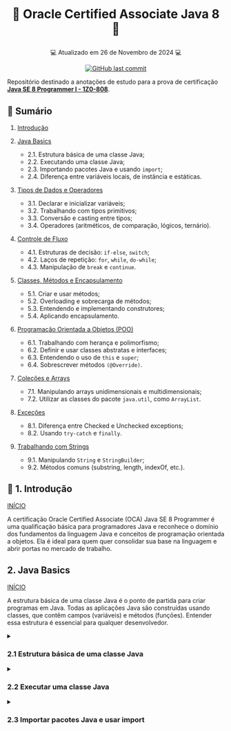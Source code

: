# <p align="center"> <a id="id99"> 📝 Oracle Certified Associate Java 8 📝</p>
<p align="center"> 💻 Atualizado em 26 de Novembro de 2024 💻</p>
<p align="center">
  <a href="https://github.com/gabrielcoelhox/Anotacoes-OCA-Java/commits/main">
    <img alt="GitHub last commit" src="https://img.shields.io/github/last-commit/gabrielcoelhox/Anotacoes-OCA-Java">
  </a>
</p>

Repositório destinado a anotações de estudo para a prova de certificação **[Java SE 8 Programmer I - 1Z0-808](https://education.oracle.com/java-se-8-programmer-i/pexam_1Z0-808)**.

## :pushpin: Sumário

1. [Introdução](#id1)

2. [Java Basics](#id2)
    - 2.1. Estrutura básica de uma classe Java;
    - 2.2. Executando uma classe Java;
    - 2.3. Importando pacotes Java e usando `import`;
    - 2.4. Diferença entre variáveis locais, de instância e estáticas.
3. [Tipos de Dados e Operadores](#id3)
    - 3.1. Declarar e inicializar variáveis;
    - 3.2. Trabalhando com tipos primitivos;
    - 3.3. Conversão e casting entre tipos;
    - 3.4. Operadores (aritméticos, de comparação, lógicos, ternário).
4. [Controle de Fluxo](#id4)
    - 4.1. Estruturas de decisão: `if-else`, `switch`;
    - 4.2. Laços de repetição: `for`, `while`, `do-while`;
    - 4.3. Manipulação de `break` e `continue`.
5. [Classes, Métodos e Encapsulamento](#id5)
    - 5.1. Criar e usar métodos;
    - 5.2. Overloading e sobrecarga de métodos;
    - 5.3. Entendendo e implementando construtores;
    - 5.4. Aplicando encapsulamento.
6. [Programação Orientada a Objetos (POO)](#id6)
    - 6.1. Trabalhando com herança e polimorfismo;
    - 6.2. Definir e usar classes abstratas e interfaces;
    - 6.3. Entendendo o uso de `this` e `super`;
    - 6.4. Sobrescrever métodos `(@Override)`.
7. [Coleções e Arrays](#id7)
    - 7.1. Manipulando arrays unidimensionais e multidimensionais;
    - 7.2. Utilizar as classes do pacote `java.util`, como `ArrayList`.
8. [Exceções](#id8)
    - 8.1. Diferença entre Checked e Unchecked exceptions;
    - 8.2. Usando `try-catch` e `finally`.
9.  [Trabalhando com Strings](#id9)
    - 9.1. Manipulando `String` e `StringBuilder`;
    - 9.2. Métodos comuns (substring, length, indexOf, etc.).


## <a id="id1">:page_facing_up: 1. Introdução </a>
[INÍCIO](#id99)

A certificação Oracle Certified Associate (OCA) Java SE 8 Programmer é uma qualificação básica para programadores Java e reconhece o domínio dos fundamentos da linguagem Java e conceitos de programação orientada a objetos. Ela é ideal para quem quer consolidar sua base na linguagem e abrir portas no mercado de trabalho.

## <a id="id2"> 2. Java Basics</a>
[INÍCIO](#id99)

A estrutura básica de uma classe Java é o ponto de partida para criar programas em Java. Todas as aplicações Java são construídas usando classes, que contêm campos (variáveis) e métodos (funções). Entender essa estrutura é essencial para qualquer desenvolvedor.

<details>
<summary><h3><b>2.1 Estrutura básica de uma classe Java</b></h3></summary>

<h4>🔹Estrutura geral de uma classe</h4>

``` java
// Pacote (opcional)
package com.example;

// Importações (opcional)
import java.util.Scanner;

// Declaração da Classe
public class MinhaClasse {

    // Campos ou Atributos (variáveis de instância ou estáticas)
    private String nome;
    private static int contador;

    // Construtor
    public MinhaClasse(String nome) {
        this.nome = nome;
    }

    // Métodos (comportamentos)
    public void imprimirNome() {
        System.out.println("Nome: " + nome);
    }

    public static void mostrarContador() {
        System.out.println("Contador: " + contador);
    }

    // Método principal (ponto de entrada do programa)
    public static void main(String[] args) {
        MinhaClasse obj = new MinhaClasse("Java");
        obj.imprimirNome();
        contador++;
        mostrarContador();
    }
}
```
<h4>🔹Explicação dos componentes</h4>

1.  Pacotes (`package`)
    - Define o namespace da classe.
    - Ajuda a organizar o código, principalmente em projetos grandes.
    - Exemplo: `package com.example;`.

2.  Importações (`import`)
    - Permitem o uso de classes externas no código.
    - Exemplo: `import java.util.Scanner;`.

3.  Declaração da classe
    - Definida com a palavra-chave `class`.
    - O modificador `public` significa que a classe é acessível por outros pacotes.
    - O nome da classe deve corresponder ao nome do arquivo (sensível a maiúsculas/minúsculas).

4.  Campos/Atributos
    - São variáveis que representam o estado da classe ou de seus objetos.
    - Podem ser:
        - __De instância:__ Associados a objetos individuais (`private String nome;`).
        - __Estáticos:__ Associados à classe e compartilhados por todos os objetos (`static int contador;`).

5. Construtor
    - Um método especial chamado quando o objeto é criado.
    - Não tem tipo de retorno e seu nome __deve__ ser igual ao da classe.
    - Exemplo: `public MinhaClasse(String nome) { this.nome = nome; }`.

6. Métodos
    - Definem comportamentos ou ações.
    - Podem ser:
        - __De instância:__ Operam em atributos do objeto (`public void imprimirNome()`).
        - __Estáticos:__ Operam na classe e não dependem de instância (`public static void mostrarContador()`).

7. Método main
    - Ponto de entrada do programa.
    - Deve ser declarado como:
    ``` java public static void main(String[] args) ```
    - Aqui começa a execução do programa.
</details>
<details>
<summary><h3><b>2.2 Executar uma classe Java</b></h3></summary>

<h4>🔹Passos para Executar uma Classe Java</h4>

1. <b>Método `main`</b>
- O método `main` é o ponto de entrada de um programa Java.
- Deve ter a assinatura exata:
``` java
public static void main(String[] args)
```

- Significado:
    - `public`: Acessível pela JVM.
    - `static`: Pode ser chamado sem criar uma instância da clsse.
    - `void`: Não retorna nenhum valor.
    - `String[] args`: Aceita argumentos de linha de comando.

<h4>🔹Exemplos de execução</h4>

Arquivo: `com/exemplo/ExemploComPacote.java`

```java
package com.exemplo;

public class ExemploComPacote {
    public static void main(String[] args) {
        System.out.println("Executando com pacotes!");
    }
}
```

Comandos:
```bash
javac com/exemplo/ExemploComPacote.java
java com.exemplo.ExemploComPacote
```

<h4>🔹Argumentos de Linha de Comando</h4>

É possível passar argumentos para o programa no momento da execução. Por exemplo: Arquivo: `Argumentos.java`

```java
public class Argumentos {
    public static void main(String[] args) {
        for (String arg : args) {
            System.out.println("Argumento: " + arg);
        }
    }
}
```

Comandos:
```bash
javac Argumentos.java
java Argumentos Java é incrível
```

Saída:
```makefile
Argumento: Java
Argumento: é
Argumento: incrível
```
</details>
<details>
<summary><h3><b>2.3 Importar pacotes Java e usar import</b></h3></summary>

O uso de pacotes e importações em Java permite organizar e reutilizar código. Os pacotes agrupam classes relacionadas, e a palavra-chave `import` facilita o acesso a essas classes em diferentes partes de um programa.

<h4>🔹<b>O que é um pacote?</b></h4>

Um pacote em Java é como uma "pasta" que organiza classes e interfaces. Ele ajuda a evitar conflitos de nomes e facilita a manutenção do código.

Por exemplo:
- O pacote `java.util` contém classes úteis, como `ArrayList` e `HashMap`.
- O pacote `java.io` contém classes para operações de entrada e saída.

Exemplo:
```java
package com.exemplo;
```

<h4>🔹<b>O que é import?</b></h4>

A palavra-chave `import` é usada para acessar classes ou interfaces de outros pacotes sem precisar usar o nome completo do pacote toda vez.

<h4>🔹<b>Importação Explícita</b></h4>
Especifica uma única classe para importação:

```java
import java.util.ArrayList;
```

<h4>🔹<b>Importação com *</b></h4>
Importa todas as classes

```java
import java.util.*;
```

<h4>🔹<b>Importação Implícita</b></h4>
Alguns pacotes são automaticamente acessíveis, sem necessidade de `import`:

1. `java.lang`
Contém classes fundamentais como `String`, `Math`, `Object`, etc.

```java
public class Exemplo {
    public static void main(String[] args) {
        System.out.println(Math.sqrt(16)); // Sem import
    }
}
```

2. Classes no mesmo pacote
Classes definidas no mesmo pacote não requerem `import`.

<h4>🔹<b>Usando o Nome Completo da Classe (FQN)</b></h4>

Se você não quiser usar `import`, pode referenciar uma classe pelo seu nome completo (Fully Qualified Name - FQN):

```java
public class Exemplo {
    public static void main(String[] args) {
        java.util.ArrayList<String> lista = new java.util.ArrayList<>();
    }
}
```

<h4>🔹<b>Quando e Por Que Usar import?</b></h4>

- Facilita a leitura do código ao evitar FQNs repetitivos.
- Ajuda a identificar quais bibliotecas externas estão sendo usadas.
- Evita conflitos de nomes (duas classes com o mesmo nome em pacotes diferentes).

Exemplo de conflito:
```java
import java.util.Date;
import java.sql.Date;

public class Conflito {
    public static void main(String[] args) {
        Date data1 = new Date(); // java.util.Date
        java.sql.Date data2 = new java.sql.Date(System.currentTimeMillis());
    }
}
```
</details>